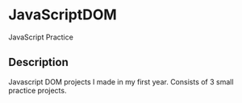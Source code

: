 # JavaScriptDOM
JavaScript Practice

## Description
  Javascript DOM projects I made in my first year. Consists of 3 small practice projects.
